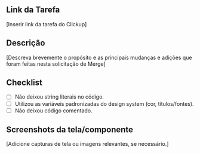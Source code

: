 ## Link da Tarefa

[Inserir link da tarefa do Clickup]

## Descrição

[Descreva brevemente o propósito e as principais mudanças e adições que foram feitas nesta solicitação de Merge]

## Checklist

- [ ] Não deixou string literais no código.
- [ ] Utilizou as variáveis padronizadas do design system (cor, títulos/fontes).
- [ ] Não deixou código comentado.

## Screenshots da tela/componente

[Adicione capturas de tela ou imagens relevantes, se necessário.]
